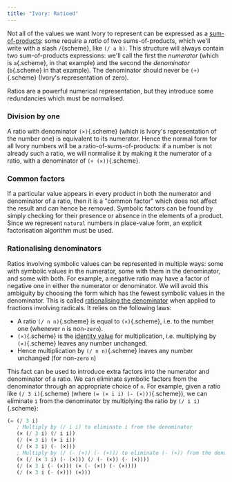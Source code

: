```yaml
---
title: "Ivory: Ratioed"
---
```


Not all of the values we want Ivory to represent can be expressed as a
[sum-of-products](sums_and_products.html): some require a *ratio* of two
sums-of-products, which we'll write with a slash `/`{scheme}, like
`(/ a b)`. This structure will always contain two sum-of-products expressions:
we'll call the first the *numerator* (which is `a`{.scheme}, in that example)
and the second the *denominator* (`b`{.scheme} in that example). The denominator
should never be `(+)`{.scheme} (Ivory's representation of zero).

Ratios are a powerful numerical representation, but they introduce some
redundancies which must be normalised.

### Division by one ###

A ratio with denominator `(×)`{.scheme} (which is Ivory's representation of the
number one) is equivalent to its numerator. Hence the normal form for all Ivory
numbers will be a ratio-of-sums-of-products: if a number is not already such a
ratio, we will normalise it by making it the numerator of a ratio, with a
denominator of `(+ (×))`{.scheme}.

### Common factors ###

If a particular value appears in every product in both the numerator and
denominator of a ratio, then it is a "common factor" which does not affect the
result and can hence be removed. Symbolic factors can be found by simply
checking for their presence or absence in the elements of a product. Since we
represent `natural` numbers in place-value form, an explicit factorisation
algorithm must be used.

### Rationalising denominators ###

Ratios involving symbolic values can be represented in multiple ways: some with
symbolic values in the numerator, some with them in the denominator, and some
with both. For example, a negative ratio may have a factor of negative one in
either the numerator or denominator. We will avoid this ambiguity by choosing
the form which has the fewest symbolic values in the denominator. This is called
[rationalising the
denominator](https://www.wikihow.com/Rationalize-the-Denominator) when applied
to fractions involving radicals. It relies on the following laws:

 - A ratio `(/ n n)`{.scheme} is equal to `(×)`{.scheme}, i.e. to the number
   one (whenever `n` is non-`zero`).
 - `(×)`{.scheme} is the
   [identity value](https://en.wikipedia.org/wiki/Identity_element) for
   multiplication, i.e. multiplying by `(×)`{.scheme} leaves any number
   unchanged.
 - Hence multiplication by `(/ n n)`{.scheme} leaves any number unchanged (for
   non-`zero` `n`)

This fact can be used to introduce extra factors into the numerator and
denominator of a ratio. We can eliminate symbolic factors from the denominator
through an appropriate choice of `n`. For example, given a ratio like
`(/ 3 i)`{.scheme} (where `(= (× i i) (- (×)))`{.scheme}), we can eliminate `i`
from the denominator by multiplying the ratio by `(/ i i)`{.scheme}:

```scheme
(= (/ 3 i)
   ; Multiply by (/ i i) to eliminate i from the denominator
   (× (/ 3 i) (/ i i))
   (/ (× 3 i) (× i i))
   (/ (× 3 i) (- (×)))
   ; Multiply by (/ (- (×)) (- (×))) to eliminate (- (×)) from the denominator
   (× (/ (× 3 i) (- (×))) (/ (- (×)) (- (×))))
   (/ (× 3 i (- (×))) (× (- (×)) (- (×))))
   (/ (× 3 i (- (×))) (×)))
```

